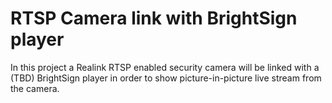 # RTSP Camera link with BrightSign player

In this project a Realink RTSP enabled security camera will be linked with a (TBD) BrightSign player in order to show picture-in-picture live stream from the camera.

